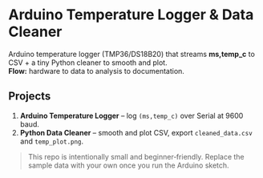 # Arduino Temperature Logger & Data Cleaner

Arduino temperature logger (TMP36/DS18B20) that streams **ms,temp_c** to CSV + a tiny Python cleaner to smooth and plot.  
**Flow:** hardware to data to analysis to documentation.

## Projects
1. **Arduino Temperature Logger** – log `(ms,temp_c)` over Serial at 9600 baud.
2. **Python Data Cleaner** – smooth and plot CSV, export `cleaned_data.csv` and `temp_plot.png`.

> This repo is intentionally small and beginner‑friendly. Replace the sample data with your own once you run the Arduino sketch.
